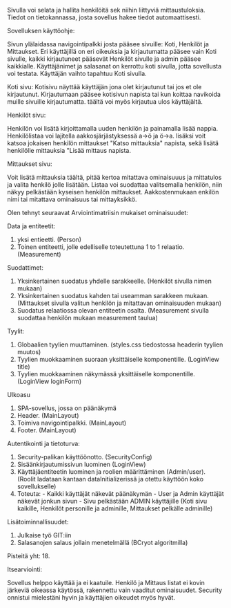 Sivulla voi selata ja hallita henkilöitä sek niihin liittyviä mittaustuloksia. Tiedot on tietokannassa, josta sovellus hakee tiedot automaattisesti.


Sovelluksen käyttöohje:

Sivun ylälaidassa navigointipalkki josta pääsee sivuille: Koti, Henkilöt ja Mittaukset. Eri käyttäjillä on eri oikeuksia ja kirjautumatta pääsee vain Koti sivulle, kaikki kirjautuneet pääsevät Henkilöt sivulle ja admin pääsee kaikkialle. Käyttäjänimet ja salasanat on kerrottu koti sivulla, jotta sovellusta voi testata. Käyttäjän vaihto tapahtuu Koti sivulla.

Koti sivu:
Kotisivu näyttää käyttäjän jona olet kirjautunut tai jos et ole kirjautunut. Kirjautumaan pääsee kotisivun napista tai kun koittaa navikoida muille sivuille kirjautumatta. täältä voi myös kirjautua ulos käyttäjältä.

Henkilöt sivu:

Henkilön voi lisätä kirjoittamalla uuden henkilön ja painamalla lisää nappia. Henkilölistaa voi lajitella aakkosjärjästyksessä a->ö ja ö->a. lisäksi voit katsoa jokaisen henkilön mittaukset "Katso mittauksia" napista, sekä lisätä henkilölle mittauksia "Lisää mittaus napista.

Mittaukset sivu:

Voit lisätä mittauksia täältä, pitää kertoa mitattava ominaisuuus ja mittatulos ja valita henkilö jolle lisätään. Listaa voi suodattaa valitsemalla henkilön, niin näkyy pelkästään kyseisen henkilön mittaukset. Aakkostenmukaan enkilön nimi tai mitattava ominaisuus tai mittayksikkö.

Olen tehnyt seuraavat Arviointimatriisin mukaiset ominaisuudet:

Data ja entiteetit:
1. yksi entieetti.  (Person)
2. Toinen entiteetti, jolle edelliselle toteutettuna 1 to 1 relaatio.  (Measurement)

Suodattimet:
1. Yksinkertainen suodatus yhdelle sarakkeelle. (Henkilöt sivulla nimen mukaan)
2. Yksinkertainen suodatus kahden tai useamman sarakkeen mukaan. (Mittaukset sivulla valitun henkilön ja mitattavan ominaisuuden mukaan)
3. Suodatus relaatiossa olevan entiteetin osalta. (Measurement sivulla suodattaa henkilön mukaan measurement taulua)

Tyylit:
1. Globaalien tyylien muuttaminen. (styles.css tiedostossa headerin tyylien muutos)
2. Tyylien muokkaaminen suoraan yksittäiselle komponentille. (LoginView title)
3. Tyylien muokkaaminen näkymässä yksittäiselle komponentille. (LoginView loginForm)

Ulkoasu
1. SPA-sovellus, jossa on päänäkymä
2. Header. (MainLayout)
3. Toimiva navigointipalkki. (MainLayout)
4. Footer. (MainLayout)

Autentikointi ja tietoturva:
1. Security-palikan käyttöönotto.  (SecurityConfig)
2. Sisäänkirjautumissivun luominen  (LoginView)
3. Käyttäjäentiteetin luominen ja roolien määrittäminen (Admin/user).  (Roolit ladataan kantaan dataInitializerissä ja otettu käyttöön koko sovellukselle)
4. Toteuta: - Kaikki käyttäjät näkevät päänäkymän - User ja Admin käyttäjät näkevät jonkun sivun - Sivu pelkästään ADMIN käyttäjille (Koti sivu kaikille, Henkilöt personille ja adminille, Mittaukset pelkälle adminille)

Lisätoiminnallisuudet:
1. Julkaise työ GIT:iin
2. Salasanojen salaus jollain menetelmällä (BCryot algoritmilla)

Pisteitä yht: 18.

Itsearviointi:

Sovellus helppo käyttää ja ei kaatuile. Henkilö ja Mittaus listat ei kovin järkeviä oikeassa käytössä, rakennettu vain vaaditut ominaisuudet. Security onnistui mielestäni hyvin ja käyttäjien oikeudet myös hyvät.



